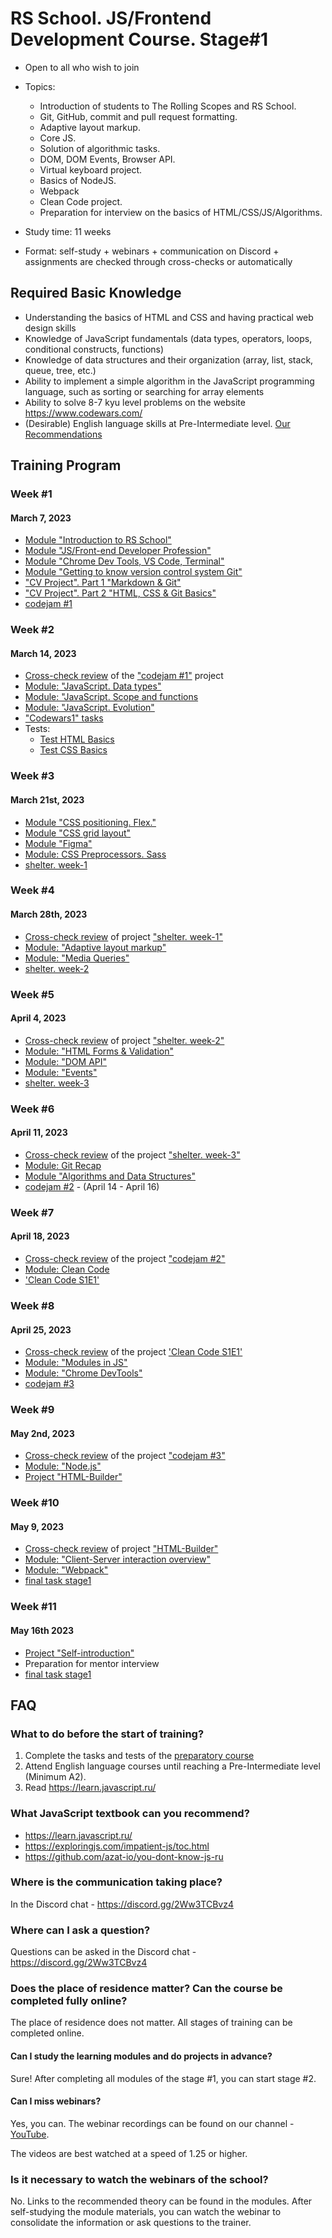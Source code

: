 # RS School. JS/Frontend Development Course. Stage#1
- Open to all who wish to join
- Topics:
    - Introduction of students to The Rolling Scopes and RS School.
    - Git, GitHub, commit and pull request formatting.
    - Adaptive layout markup.
    - Core JS.
    - Solution of algorithmic tasks.
    - DOM, DOM Events, Browser API.
    - Virtual keyboard project.
    - Basics of NodeJS.
    - Webpack
    - Clean Code project.
    - Preparation for interview on the basics of HTML/CSS/JS/Algorithms.

- Study time: 11 weeks
- Format: self-study + webinars + communication on Discord + assignments are checked through cross-checks or automatically


## Required Basic Knowledge
- Understanding the basics of HTML and CSS and having practical web design skills
- Knowledge of JavaScript fundamentals (data types, operators, loops, conditional constructs, functions)
- Knowledge of data structures and their organization (array, list, stack, queue, tree, etc.)
- Ability to implement a simple algorithm in the JavaScript programming language, such as sorting or searching for array elements
- Ability to solve 8-7 kyu level problems on the website https://www.codewars.com/
- (Desirable) English language skills at Pre-Intermediate level. [Our Recommendations](https://github.com/rolling-scopes-school/tasks/blob/master/tasks/materials/english.md)

## Training Program

### Week #1
#### March 7, 2023
- [Module "Introduction to RS School"](modules/rs-school-intro/)
- [Module "JS/Front-end Developer Profession"](modules/js-fe-developer/)
- [Module "Chrome Dev Tools, VS Code, Terminal"](modules/basic-tools/)
- [Module "Getting to know version control system Git"](modules/git/) 
- ["CV Project". Part 1 "Markdown & Git"](../tasks/cv/git-markdown.md)
- ["CV Project". Part 2 "HTML, CSS & Git Basics"](../tasks/cv/html-css-git.md)
- [codejam #1](https://github.com/DrDiman/CSS-Bayan-task)

### Week #2
#### March 14, 2023
- [Cross-check review](https://docs.app.rs.school/#/platform/cross-check-flow) of the ["codejam #1"](https://github.com/DrDiman/CSS-Bayan-task) project
- [Module: "JavaScript. Data types"](modules/js-basics/)
- [Module: "JavaScript. Scope and functions](modules/functions/) 
- [Module: "JavaScript. Evolution"](modules/js-evolution/)
- ["Codewars1" tasks](../tasks/codewars/Codewars1-2022Q3.md)
- Tests:
    - [Test HTML Basics](../stage0/modules/html-basics/)
    - [Test CSS Basics](../stage0/modules/css-basics/)

### Week #3
#### March 21st, 2023
- [Module "CSS positioning. Flex."](modules/css-positioning/)
- [Module "CSS grid layout"](modules/css-grid/)
- [Module "Figma"](./modules/figma/)
- [Module: CSS Preprocessors. Sass](modules/sass/)
- [shelter. week-1](../tasks/shelter/shelter.md)

### Week #4
#### March 28th, 2023
- [Cross-check review](https://docs.app.rs.school/#/platform/cross-check-flow) of project ["shelter. week-1"](../tasks/shelter/shelter-part1.md)
- [Module: "Adaptive layout markup"](modules/responsive-web-design/)
- [Module: "Media Queries"](modules/media-queries/)
- [shelter. week-2](../tasks/shelter/shelter.md)

### Week #5
#### April 4, 2023
- [Cross-check review](https://docs.app.rs.school/#/platform/cross-check-flow) of project ["shelter. week-2"](../tasks/shelter/shelter-part2.md)
- [Module: "HTML Forms & Validation"](modules/html-form/)
- [Module: "DOM API"](modules/dom-api/)
- [Module: "Events"](modules/events/)
- [shelter. week-3](../tasks/shelter/shelter.md)

### Week #6
#### April 11, 2023
- [Cross-check review](https://docs.app.rs.school/#/platform/cross-check-flow) of the project ["shelter. week-3"](../tasks/shelter/shelter-part3.md)
- [Module: Git Recap](modules/git-recap/)
- [Module "Algorithms and Data Structures"](modules/data-structures/)
- [codejam #2](../tasks/) - (April 14 - April 16)


### Week #7
#### April 18, 2023
- [Cross-check review](https://docs.app.rs.school/#/platform/cross-check-flow) of the project ["codejam #2"](../tasks/)
- [Module: Clean Code](modules/clean-code/)
- ['Clean Code S1E1'](modules/clean-code/clean-code-s1e1.md)

### Week #8
#### April 25, 2023
- [Cross-check review](https://docs.app.rs.school/#/platform/cross-check-flow) of the project ['Clean Code S1E1'](modules/clean-code/clean-code-s1e1.md)
- [Module: "Modules in JS"](modules/modules-in-js/)
- [Module: "Chrome DevTools"](modules/chrome-devtools/)
- [codejam #3](../tasks/)

### Week #9
#### May 2nd, 2023
- [Cross-check review](https://docs.app.rs.school/#/platform/cross-check-flow) of the project ["codejam #3"](../tasks/)
- [Module: "Node.js"](modules/node-materials/)
- [Project "HTML-Builder"](modules/html-builder/)

### Week #10
#### May 9, 2023
- [Cross-check review](https://docs.app.rs.school/#/platform/cross-check-flow) of project ["HTML-Builder"](modules/html-builder/)
- [Module: "Client-Server interaction overview"](https://github.com/rolling-scopes-school/tasks/tree/master/stage1/modules/client-server)
- [Module: "Webpack"](modules/webpack/)
- [final task stage1](../tasks/)

### Week #11
#### May 16th 2023
- [Project "Self-introduction"](modules/self-introduction/)
- Preparation for mentor interview
- [final task stage1](../tasks/)


## FAQ
### What to do before the start of training?
1. Complete the tasks and tests of the [preparatory course](../stage0/)
2. Attend English language courses until reaching a Pre-Intermediate level (Minimum A2).
3. Read https://learn.javascript.ru/

### What JavaScript textbook can you recommend?
- https://learn.javascript.ru/
- https://exploringjs.com/impatient-js/toc.html
- https://github.com/azat-io/you-dont-know-js-ru

### Where is the communication taking place?
In the Discord chat - https://discord.gg/2Ww3TCBvz4

### Where can I ask a question?
Questions can be asked in the Discord chat - https://discord.gg/2Ww3TCBvz4

### Does the place of residence matter? Can the course be completed fully online?
The place of residence does not matter. All stages of training can be completed online.

#### Can I study the learning modules and do projects in advance?
Sure! After completing all modules of the stage #1, you can start stage #2.

#### Can I miss webinars?
Yes, you can. The webinar recordings can be found on our channel - [YouTube](https://youtube.com/c/rollingscopesschool).

The videos are best watched at a speed of 1.25 or higher.

### Is it necessary to watch the webinars of the school?
No. Links to the recommended theory can be found in the modules. After self-studying the module materials, you can watch the webinar to consolidate the information or ask questions to the trainer.


 



